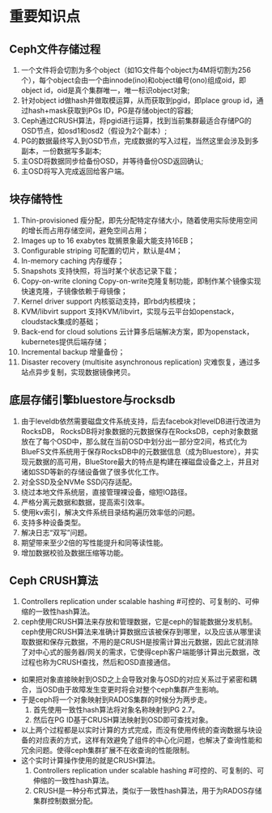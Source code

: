 # 重要知识点
## Ceph文件存储过程
 1. 一个文件将会切割为多个object（如1G文件每个object为4M将切割为256个），每个object会由一个由innode(ino)和object编号(ono)组成oid，即object id，oid是真个集群唯一，唯一标识object对象;
 2. 针对object id做hash并做取模运算，从而获取到pgid，即place group id，通过hash+mask获取到PGs ID，PG是存储object的容器;
 3. Ceph通过CRUSH算法，将pgid进行运算，找到当前集群最适合存储PG的OSD节点，如osd1和osd2（假设为2个副本）;
 4. PG的数据最终写入到OSD节点，完成数据的写入过程，当然这里会涉及到多副本，一份数据写多副本;
 5. 主OSD将数据同步给备份OSD，并等待备份OSD返回确认;
 6. 主OSD将写入完成返回给客户端。

## 块存储特性
 1. Thin-provisioned 瘦分配，即先分配特定存储大小，随着使用实际使用空间的增长而占用存储空间，避免空间占用；
 2. Images up to 16 exabytes 耽搁景象最大能支持16EB；
 3. Configurable striping 可配置的切片，默认是4M；
 4. In-memory caching 内存缓存；
 5. Snapshots 支持快照，将当时某个状态记录下载；
 6. Copy-on-write cloning Copy-on-write克隆复制功能，即制作某个镜像实现快速克隆，子镜像依赖于母镜像；
 7. Kernel driver support 内核驱动支持，即rbd内核模块；
 8. KVM/libvirt support 支持KVM/libvirt，实现与云平台如openstack，cloudstack集成的基础；
 9. Back-end for cloud solutions 云计算多后端解决方案，即为openstack，kubernetes提供后端存储；
 10. Incremental backup 增量备份；
 11. Disaster recovery (multisite asynchronous replication) 灾难恢复，通过多站点异步复制，实现数据镜像拷贝。

## 底层存储引擎bluestore与rocksdb
1. 由于leveldb依然需要磁盘文件系统支持，后去facebok对levelDB进行改进为RocksDB， RocksDB将对象数据的元数据保存在RocksDB，ceph对象数据放在了每个OSD中，那么就在当前OSD中划分出一部分空2间，格式化为BlueFS文件系统用于保存RocksDB中的元数据信息（成为Bluestore），并实现元数据的高可用，BlueStore最大的特点是构建在裸磁盘设备之上，并且对诸如SSD等新的存储设备做了很多优化工作。
3. 对全SSD及全NVMe SSD闪存适配。
4. 绕过本地文件系统层，直接管理裸设备，缩短IO路径。
5. 严格分离元数据和数据，提高索引效率。
6. 使用kv索引，解决文件系统目录结构遍历效率低的问题。
7. 支持多种设备类型。
8. 解决日志“双写”问题。
9. 期望带来至少2倍的写性能提升和同等读性能。
10. 增加数据校验及数据压缩等功能。

## Ceph CRUSH算法
1. Controllers replication under scalable hashing #可控的、可复制的、可伸缩的一致性hash算法。
2. ceph使用CRUSH算法来存放和管理数据，它是ceph的智能数据分发机制。ceph使用CRUSH算法来准确计算数据应该被保存到哪里，以及应该从哪里读取数据和保存元数据，不用的是CRUSH是按需计算出元数据，因此它就消除了对中心式的服务器/网关的需求，它使得ceph客户端能够计算出元数据，改过程也称为CRUSH查找，然后和OSD直接通信。
  * 如果把对象直接映射到OSD之上会导致对象与OSD的对应关系过于紧密和耦合，当OSD由于故障发生变更时将会对整个ceph集群产生影响。
  * 于是ceph将一个对象映射到RADOS集群的时候分为两步走。
    1. 首先使用一致性hash算法将对象名称映射到PG 2.7。
    2. 然后在PG ID基于CRUSH算法映射到OSD即可查找对象。
  * 以上两个过程都是以实时计算的方式完成，而没有使用传统的查询数据与块设备的对应表的方式，这样有效避免了组件的中心化问题，也解决了查询性能和冗余问题。使得ceph集群扩展不在收查询的性能限制。
  * 这个实时计算操作使用的就是CRUSH算法。
    1. Controllers replication under scalable hashing #可控的、可复制的、可伸缩的一致性hash算法。
    2. CRUSH是一种分布式算法，类似于一致性hash算法，用于为RADOS存储集群控制数据分配。
